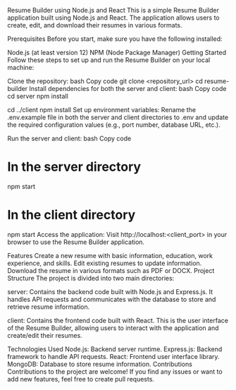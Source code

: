 Resume Builder using Node.js and React
This is a simple Resume Builder application built using Node.js and React. The application allows users to create, edit, and download their resumes in various formats.

Prerequisites
Before you start, make sure you have the following installed:

Node.js (at least version 12)
NPM (Node Package Manager)
Getting Started
Follow these steps to set up and run the Resume Builder on your local machine:

Clone the repository:
bash
Copy code
git clone <repository_url>
cd resume-builder
Install dependencies for both the server and client:
bash
Copy code
cd server
npm install

cd ../client
npm install
Set up environment variables:
Rename the .env.example file in both the server and client directories to .env and update the required configuration values (e.g., port number, database URL, etc.).

Run the server and client:
bash
Copy code
# In the server directory
npm start

# In the client directory
npm start
Access the application:
Visit http://localhost:<client_port> in your browser to use the Resume Builder application.

Features
Create a new resume with basic information, education, work experience, and skills.
Edit existing resumes to update information.
Download the resume in various formats such as PDF or DOCX.
Project Structure
The project is divided into two main directories:

server: Contains the backend code built with Node.js and Express.js. It handles API requests and communicates with the database to store and retrieve resume information.

client: Contains the frontend code built with React. This is the user interface of the Resume Builder, allowing users to interact with the application and create/edit their resumes.

Technologies Used
Node.js: Backend server runtime.
Express.js: Backend framework to handle API requests.
React: Frontend user interface library.
MongoDB: Database to store resume information.
Contributions
Contributions to the project are welcome! If you find any issues or want to add new features, feel free to create pull requests.
